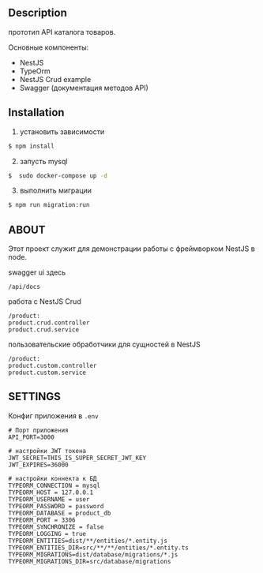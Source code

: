 ## Description
прототип API каталога товаров.

Основные компоненты:
* NestJS
* TypeOrm
* NestJS Crud example
* Swagger (документация методов API)

## Installation
1. установить зависимости
```bash
$ npm install
```

2. запусть mysql
```bash
$  sudo docker-compose up -d
```

3.  выполнить миграции
```bash
$ npm run migration:run
```

## ABOUT

Этот проект служит для демонстрации работы с фреймворком NestJS  в node. 

swagger ui здесь
```
/api/docs
```

работа с NestJS Crud
```
/product:
product.crud.controller 
product.crud.service 
```

пользовательские обработчики для сущностей в NestJS
```
/product:
product.custom.controller 
product.custom.service 
```

## SETTINGS

Конфиг приложения в `.env`

```
# Порт приложения
API_PORT=3000

# настройки JWT токена
JWT_SECRET=THIS_IS_SUPER_SECRET_JWT_KEY
JWT_EXPIRES=36000

# настройки коннекта к БД
TYPEORM_CONNECTION = mysql
TYPEORM_HOST = 127.0.0.1
TYPEORM_USERNAME = user
TYPEORM_PASSWORD = password
TYPEORM_DATABASE = product_db
TYPEORM_PORT = 3306
TYPEORM_SYNCHRONIZE = false
TYPEORM_LOGGING = true
TYPEORM_ENTITIES=dist/**/entities/*.entity.js
TYPEORM_ENTITIES_DIR=src/**/**/entities/*.entity.ts
TYPEORM_MIGRATIONS=dist/database/migrations/*.js
TYPEORM_MIGRATIONS_DIR=src/database/migrations

```
